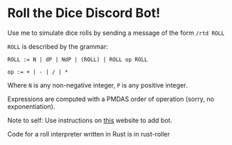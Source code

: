 # Roll the Dice Discord Bot!

Use me to simulate dice rolls by sending a message of the form `/rtd ROLL`

`ROLL` is described by the grammar:

`ROLL := N | dP | NdP | (ROLL) | ROLL op ROLL`

`op := + | - | / | *`

Where `N` is any non-negative integer, `P` is any positive integer.

Expressions are computed with a PMDAS order of operation (sorry, no exponentiation).

Note to self: Use instructions on [this](https://discordpy.readthedocs.io/en/stable/discord.html) website to add bot.

Code for a roll interpreter written in Rust is in rust-roller
